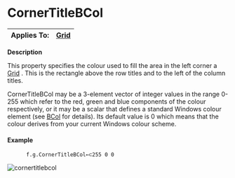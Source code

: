 




<h1 class="heading"><span class="name">CornerTitleBCol</span></h1>

| Applies To: | [Grid](./grid.md) |
| --- | ---  |


**Description**


This property specifies the colour used to fill  the area in the left corner  a [Grid](./grid.md) . This is the rectangle above the row titles and to the left of the column titles.


CornerTitleBCol may be a 3-element vector of integer values  in the range 0-255 which refer to the red, green and blue components of the colour respectively, or it may be a scalar that defines a standard Windows colour element (see [BCol](BCol.htm) for details). Its default value is 0 which means that the colour derives from your current Windows colour scheme.

#### Example
```apl
      f.g.CornerTitleBCol←⊂255 0 0
```


![cornertitlebcol](../img/cornertitlebcol.png)



